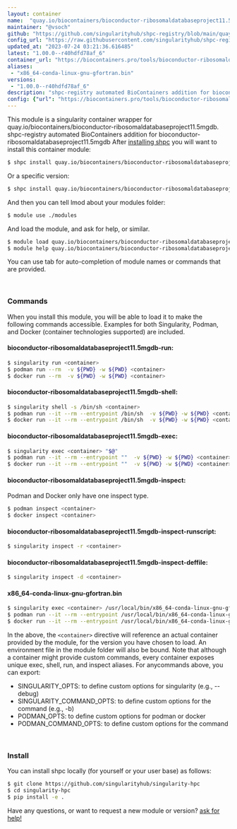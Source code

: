 ```yaml
---
layout: container
name:  "quay.io/biocontainers/bioconductor-ribosomaldatabaseproject11.5mgdb"
maintainer: "@vsoch"
github: "https://github.com/singularityhub/shpc-registry/blob/main/quay.io/biocontainers/bioconductor-ribosomaldatabaseproject11.5mgdb/container.yaml"
config_url: "https://raw.githubusercontent.com/singularityhub/shpc-registry/main/quay.io/biocontainers/bioconductor-ribosomaldatabaseproject11.5mgdb/container.yaml"
updated_at: "2023-07-24 03:21:36.616485"
latest: "1.00.0--r40hdfd78af_6"
container_url: "https://biocontainers.pro/tools/bioconductor-ribosomaldatabaseproject11.5mgdb"
aliases:
 - "x86_64-conda-linux-gnu-gfortran.bin"
versions:
 - "1.00.0--r40hdfd78af_6"
description: "shpc-registry automated BioContainers addition for bioconductor-ribosomaldatabaseproject11.5mgdb"
config: {"url": "https://biocontainers.pro/tools/bioconductor-ribosomaldatabaseproject11.5mgdb", "maintainer": "@vsoch", "description": "shpc-registry automated BioContainers addition for bioconductor-ribosomaldatabaseproject11.5mgdb", "latest": {"1.00.0--r40hdfd78af_6": "sha256:4f171b19b0a2841b7a6e386756169ebdd384f4a875f6035e5d7e5193257a847c"}, "tags": {"1.00.0--r40hdfd78af_6": "sha256:4f171b19b0a2841b7a6e386756169ebdd384f4a875f6035e5d7e5193257a847c"}, "docker": "quay.io/biocontainers/bioconductor-ribosomaldatabaseproject11.5mgdb", "aliases": {"x86_64-conda-linux-gnu-gfortran.bin": "/usr/local/bin/x86_64-conda-linux-gnu-gfortran.bin"}}
---
```


This module is a singularity container wrapper for quay.io/biocontainers/bioconductor-ribosomaldatabaseproject11.5mgdb.
shpc-registry automated BioContainers addition for bioconductor-ribosomaldatabaseproject11.5mgdb
After [installing shpc](#install) you will want to install this container module:


```bash
$ shpc install quay.io/biocontainers/bioconductor-ribosomaldatabaseproject11.5mgdb
```

Or a specific version:

```bash
$ shpc install quay.io/biocontainers/bioconductor-ribosomaldatabaseproject11.5mgdb:1.00.0--r40hdfd78af_6
```

And then you can tell lmod about your modules folder:

```bash
$ module use ./modules
```

And load the module, and ask for help, or similar.

```bash
$ module load quay.io/biocontainers/bioconductor-ribosomaldatabaseproject11.5mgdb/1.00.0--r40hdfd78af_6
$ module help quay.io/biocontainers/bioconductor-ribosomaldatabaseproject11.5mgdb/1.00.0--r40hdfd78af_6
```

You can use tab for auto-completion of module names or commands that are provided.

<br>

### Commands

When you install this module, you will be able to load it to make the following commands accessible.
Examples for both Singularity, Podman, and Docker (container technologies supported) are included.

#### bioconductor-ribosomaldatabaseproject11.5mgdb-run:

```bash
$ singularity run <container>
$ podman run --rm  -v ${PWD} -w ${PWD} <container>
$ docker run --rm  -v ${PWD} -w ${PWD} <container>
```

#### bioconductor-ribosomaldatabaseproject11.5mgdb-shell:

```bash
$ singularity shell -s /bin/sh <container>
$ podman run --it --rm --entrypoint /bin/sh  -v ${PWD} -w ${PWD} <container>
$ docker run --it --rm --entrypoint /bin/sh  -v ${PWD} -w ${PWD} <container>
```

#### bioconductor-ribosomaldatabaseproject11.5mgdb-exec:

```bash
$ singularity exec <container> "$@"
$ podman run --it --rm --entrypoint ""  -v ${PWD} -w ${PWD} <container> "$@"
$ docker run --it --rm --entrypoint ""  -v ${PWD} -w ${PWD} <container> "$@"
```

#### bioconductor-ribosomaldatabaseproject11.5mgdb-inspect:

Podman and Docker only have one inspect type.

```bash
$ podman inspect <container>
$ docker inspect <container>
```

#### bioconductor-ribosomaldatabaseproject11.5mgdb-inspect-runscript:

```bash
$ singularity inspect -r <container>
```

#### bioconductor-ribosomaldatabaseproject11.5mgdb-inspect-deffile:

```bash
$ singularity inspect -d <container>
```


#### x86_64-conda-linux-gnu-gfortran.bin

```bash
$ singularity exec <container> /usr/local/bin/x86_64-conda-linux-gnu-gfortran.bin
$ podman run --it --rm --entrypoint /usr/local/bin/x86_64-conda-linux-gnu-gfortran.bin   -v ${PWD} -w ${PWD} <container> -c " $@"
$ docker run --it --rm --entrypoint /usr/local/bin/x86_64-conda-linux-gnu-gfortran.bin   -v ${PWD} -w ${PWD} <container> -c " $@"
```



In the above, the `<container>` directive will reference an actual container provided
by the module, for the version you have chosen to load. An environment file in the
module folder will also be bound. Note that although a container
might provide custom commands, every container exposes unique exec, shell, run, and
inspect aliases. For anycommands above, you can export:

 - SINGULARITY_OPTS: to define custom options for singularity (e.g., --debug)
 - SINGULARITY_COMMAND_OPTS: to define custom options for the command (e.g., -b)
 - PODMAN_OPTS: to define custom options for podman or docker
 - PODMAN_COMMAND_OPTS: to define custom options for the command

<br>

### Install

You can install shpc locally (for yourself or your user base) as follows:

```bash
$ git clone https://github.com/singularityhub/singularity-hpc
$ cd singularity-hpc
$ pip install -e .
```

Have any questions, or want to request a new module or version? [ask for help!](https://github.com/singularityhub/singularity-hpc/issues)